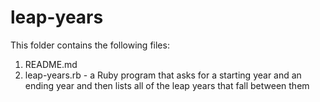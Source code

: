 # leap-years

This folder contains the following files:

1. README.md
2. leap-years.rb - a Ruby program that asks for a starting year and an ending year and then lists all of the leap years that fall between them
